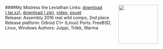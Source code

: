 ####My Mistress the Leviathan
<a href="https://raw.githubusercontent.com/trilkk/faemiyah-demoscene_2016-08_80k-intro_ghosts_of_mars/master/screenshot_large.png"><img src="https://raw.githubusercontent.com/trilkk/faemiyah-demoscene_2016-08_80k-intro_my_mistress_the_leviathan/master/screenshot_www.png" height="130em" align="right" /></a>
Links: [download (.tar.xz)](http://faemiyah.fi/data/my_mistress_the_leviathan.tar.xz), [download (.zip)](http://faemiyah.fi/data/my_mistress_the_leviathan.zip), [video](http://faemiyah.fi/data/my_mistress_the_leviathan.mkv), [pouet](http://www.pouet.net/prod.php?which=99999)  
Release: Assembly 2016 real wild compo, 2nd place  
Release platform: Odroid C1+ (Linux)
Ports: FreeBSD, Linux, Windows
Authors: Juippi, Trilkk, Warma
